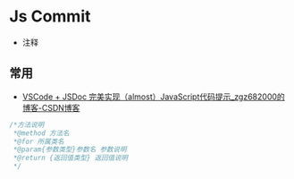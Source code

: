 # Js Commit

- 注释

## 常用

- [VSCode + JSDoc 完美实现（almost）JavaScript代码提示_zgz682000的博客-CSDN博客](https://blog.csdn.net/zgz682000/article/details/81223266)

```js
/*方法说明
 *@method 方法名
 *@for 所属类名
 *@param{参数类型}参数名 参数说明
 *@return {返回值类型} 返回值说明
 */
```
